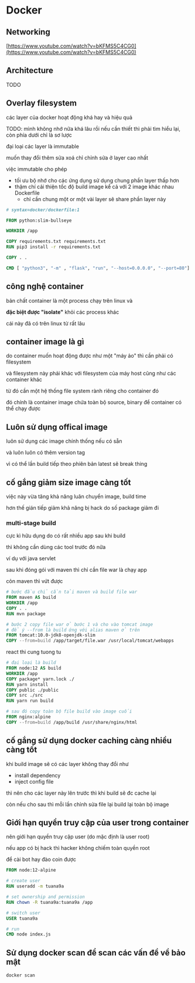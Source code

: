 # Docker

## Networking

[https://www.youtube.com/watch?v=bKFMS5C4CG0](https://www.youtube.com/watch?v=bKFMS5C4CG0)

## Architecture

TODO

## Overlay filesystem

các layer của docker hoạt động khá hay và hiệu quả

TODO: mình không nhớ nữa khá lâu rồi nếu cần thiết thì phải tìm hiểu lại, còn phía dưới chỉ là sơ lược

đại loại các layer là immutable

muốn thay đổi thêm sửa xoá chỉ chỉnh sửa ở layer cao nhất

việc immutable cho phép

- tối ưu bộ nhớ cho các ứng dụng sử dụng chung phần layer thấp hơn
- thậm chí cải thiện tốc độ build image kể cả với 2 image khác nhau Dockerfile
  - chỉ cần chung một or một vài layer sẽ share phần layer này

```Dockerfile
# syntax=docker/dockerfile:1

FROM python:slim-bullseye

WORKDIR /app

COPY requirements.txt requirements.txt
RUN pip3 install -r requirements.txt

COPY . .

CMD [ "python3", "-m" , "flask", "run", "--host=0.0.0.0", "--port=80"]
```

## công nghệ container

bản chất container là một process chạy trên linux và

**đặc biệt được "isolate"** khỏi các process khác

cái này đã có trên linux từ rất lâu

## container image là gì

do container muốn hoạt động được như một "máy ảo" thì cần phải có filesystem

và filesystem này phải khác với filesystem của máy host cũng như các container khác

từ đó cần một hệ thống file system rành riêng cho container đó

đó chính là container image chứa toàn bộ source, binary để container có thể chạy được

## Luôn sử dụng offical image

luôn sử dụng các image chính thống nếu có sẵn

và luôn luôn có thêm version tag

vì có thể lần build tiếp theo phiên bản latest sẽ break thing

## cố gắng giảm size image càng tốt

việc này vừa tăng khả năng luân chuyển image, build time

hơn thế gián tiếp giảm khả năng bị hack do số package giảm đi

### multi-stage build

cực kì hữu dụng do có rất nhiều app sau khi build

thì không cần dùng các tool trước đó nữa

ví dụ với java servlet

sau khi đóng gói với maven thì chỉ cần file war là chạy app

cỏn maven thì vứt được

```dockerfile
# bước đầu chỉ cần tải maven và build file war
FROM maven AS build
WORKDIR /app
COPY . .
RUN mvn package

# bước 2 copy file war ở bước 1 và cho vào tomcat image
# để ý --from là build ứng với alias maven ở trên
FROM tomcat:10.0-jdk8-openjdk-slim
COPY --from=build /app/target/file.war /usr/local/tomcat/webapps 
```

react thi cung tuong tu

```dockerfile
# đại loại là build
FROM node:12 AS build
WORKDIR /app
COPY package* yarn.lock ./
RUN yarn install
COPY public ./public
COPY src ./src
RUN yarn run build

# sau đó copy toàn bộ file build vào image cuối
FROM nginx:alpine
COPY --from=build /app/build /usr/share/nginx/html
```

## cố gắng sử dụng docker caching càng nhiều càng tốt

khi build image sẽ có các layer không thay đổi như

- install dependency
- inject config file

thì nên cho các layer này lên trước thì khi build sẽ đc cache lại

còn nếu cho sau thì mỗi lần chỉnh sửa file lại build lại toàn bộ image

## Giới hạn quyền truy cập của user trong container

nên giới hạn quyền truy cập user (do mặc định là user root)

nếu app có bị hack thì hacker không chiếm toàn quyền root

để cài bot hay đào coin được

```dockerfile
FROM node:12-alpine

# create user
RUN useradd -m tuana9a

# set ownership and permission
RUN chown -R tuana9a:tuana9a /app

# switch user
USER tuana9a

# run
CMD node index.js
```

## Sử dụng docker scan để scan các vấn đề về bảo mật

```bash
docker scan
```
